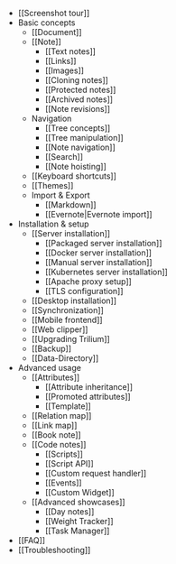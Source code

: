 * [[Screenshot tour]]
* Basic concepts
  * [[Document]]
  * [[Note]]
    * [[Text notes]]
    * [[Links]]
    * [[Images]]
    * [[Cloning notes]]
    * [[Protected notes]]
    * [[Archived notes]]
    * [[Note revisions]]
  * Navigation
    * [[Tree concepts]]
    * [[Tree manipulation]]
    * [[Note navigation]]
    * [[Search]]
    * [[Note hoisting]]
  * [[Keyboard shortcuts]]
  * [[Themes]]
  * Import & Export
    * [[Markdown]]
    * [[Evernote|Evernote import]]
* Installation & setup
  * [[Server installation]]
    * [[Packaged server installation]]
    * [[Docker server installation]]
    * [[Manual server installation]]
    * [[Kubernetes server installation]]
    * [[Apache proxy setup]]
    * [[TLS configuration]]
  * [[Desktop installation]]
  * [[Synchronization]]
  * [[Mobile frontend]]
  * [[Web clipper]]
  * [[Upgrading Trilium]]
  * [[Backup]]
  * [[Data-Directory]]
* Advanced usage
  * [[Attributes]]
    * [[Attribute inheritance]]
    * [[Promoted attributes]]
    * [[Template]]
  * [[Relation map]]
  * [[Link map]]
  * [[Book note]]
  * [[Code notes]]
    * [[Scripts]]
    * [[Script API]]
    * [[Custom request handler]]
    * [[Events]]
    * [[Custom Widget]]
  * [[Advanced showcases]]
    * [[Day notes]]
    * [[Weight Tracker]]
    * [[Task Manager]]
* [[FAQ]]
* [[Troubleshooting]]